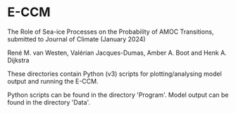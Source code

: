 # E-CCM

The Role of Sea-ice Processes on the Probability of AMOC Transitions, submitted to Journal of Climate (January 2024)

René M. van Westen, Valérian Jacques-Dumas, Amber A. Boot and Henk A. Dijkstra

These directories contain Python (v3) scripts for plotting/analysing model output and running the E-CCM.

Python scripts can be found in the directory 'Program'.
Model output can be found in the directory 'Data'.
